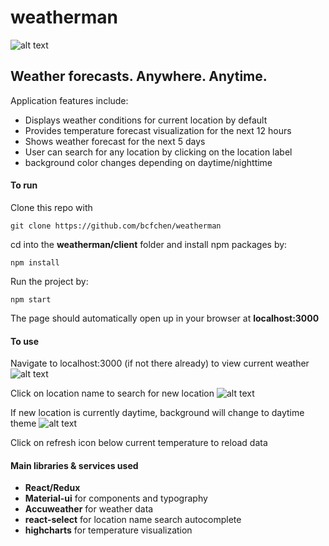# weatherman

![alt text](https://images-na.ssl-images-amazon.com/images/I/51JTWC5Y4HL.jpg "Weather Man Logo")
## Weather forecasts. Anywhere. Anytime.
Application features include:
- Displays weather conditions for current location by default
- Provides temperature forecast visualization for the next 12 hours 
- Shows weather forecast for the next 5 days
- User can search for any location by clicking on the location label
- background color changes depending on daytime/nighttime

#### To run
Clone this repo with 
```
git clone https://github.com/bcfchen/weatherman
```
cd into the __weatherman/client__ folder and install npm packages by:
```
npm install
```
Run the project by:
```
npm start
```
The page should automatically open up in your browser at __localhost:3000__
#### To use
Navigate to localhost:3000 (if not there already) to view current weather
![alt text](https://s8.postimg.cc/lzca12svp/Screen_Shot_2018-07-02_at_1.23.17_AM.png "Nighttime Screenshot")


Click on location name to search for new location
![alt text](https://s8.postimg.cc/3jrt3pp1x/Screen_Shot_2018-07-02_at_1.19.50_AM.png "Search Screenshot")


If new location is currently daytime, background will change to daytime theme
![alt text](https://s8.postimg.cc/dh2twr9id/Screen_Shot_2018-07-02_at_1.21.32_AM.png "Daytime Screenshot")

Click on refresh icon below current temperature to reload data


#### Main libraries & services used
- __React/Redux__
- __Material-ui__ for components and typography
- __Accuweather__ for weather data
- __react-select__ for location name search autocomplete 
- __highcharts__ for temperature visualization

